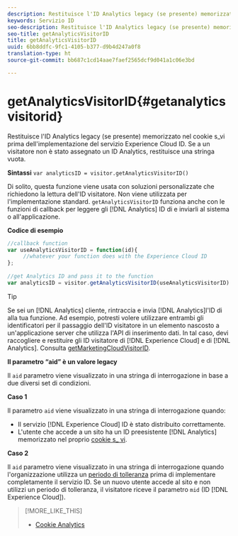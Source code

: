 ```yaml
---
description: Restituisce l'ID Analytics legacy (se presente) memorizzato nel cookie s_vi prima dell'implementazione del servizio Experience Cloud ID. Se a un visitatore non è stato assegnato un ID Analytics, restituisce una stringa vuota.
keywords: Servizio ID
seo-description: Restituisce l'ID Analytics legacy (se presente) memorizzato nel cookie s_vi prima dell'implementazione del servizio Experience Cloud ID. Se a un visitatore non è stato assegnato un ID Analytics, restituisce una stringa vuota.
seo-title: getAnalyticsVisitorID
title: getAnalyticsVisitorID
uuid: 6bb8ddfc-9fc1-4105-b377-d9b4d247a0f8
translation-type: ht
source-git-commit: bb687c1cd14aae7faef2565dcf9d041a1c06e3bd

---
```



# getAnalyticsVisitorID{#getanalyticsvisitorid}

Restituisce l&#39;ID Analytics legacy (se presente) memorizzato nel cookie s_vi prima dell&#39;implementazione del servizio Experience Cloud ID. Se a un visitatore non è stato assegnato un ID Analytics, restituisce una stringa vuota.

**Sintassi** `var analyticsID = visitor.getAnalyticsVisitorID()`

Di solito, questa funzione viene usata con soluzioni personalizzate che richiedono la lettura dell&#39;ID visitatore. Non viene utilizzata per l&#39;implementazione standard. `getAnalyticsVisitorID` funziona anche con le funzioni di callback per leggere gli [!DNL Analytics] ID di e inviarli al sistema o all&#39;applicazione.

**Codice di esempio**

```js
//callback function 
var useAnalyticsVisitorID = function(id){ 
     //whatever your function does with the Experience Cloud ID 
}; 
 
//get Analytics ID and pass it to the function 
var analyticsID = visitor.getAnalyticsVisitorID(useAnalyticsVisitorID)
```

>[!TIP]
>
>Se sei un [!DNL Analytics] cliente, rintraccia e invia [!DNL Analytics]l&#39;ID di alla tua funzione. Ad esempio, potresti volere utilizzare entrambi gli identificatori per il passaggio dell&#39;ID visitatore in un elemento nascosto a un&#39;applicazione server che utilizza l&#39;API di inserimento dati. In tal caso, devi raccogliere e restituire gli ID visitatore di [!DNL Experience Cloud] e di [!DNL Analytics]. Consulta [getMarketingCloudVisitorID](../../mcvid-library/mcvid-get-set/mcvid-getmcvid.md).

**Il parametro “aid” è un valore legacy**

Il `aid` parametro viene visualizzato in una stringa di interrogazione in base a due diversi set di condizioni.

**Caso 1**

Il parametro `aid` viene visualizzato in una stringa di interrogazione quando:

* Il servizio [!DNL Experience Cloud] ID è stato distribuito correttamente.
* L&#39;utente che accede a un sito ha un ID preesistente [!DNL Analytics] memorizzato nel proprio [cookie s_ vi](https://marketing.adobe.com/resources/help/en_US/whitepapers/cookies/?f=cookies_analytics.html).

**Caso 2**

Il `aid` parametro viene visualizzato in una stringa di interrogazione quando l&#39;organizzazione utilizza un [periodo di tolleranza](../../mcvid-reference/mcvid-analytics-reference/mcvid-grace-period.md) prima di implementare completamente il servizio ID. Se un nuovo utente accede al sito e non utilizzi un periodo di tolleranza, il visitatore riceve il parametro `mid` (ID [!DNL Experience Cloud]).

>[!MORE_LIKE_THIS]
>
>* [Cookie Analytics](https://marketing.adobe.com/resources/help/en_US/whitepapers/cookies/cookies_analytics.html)

